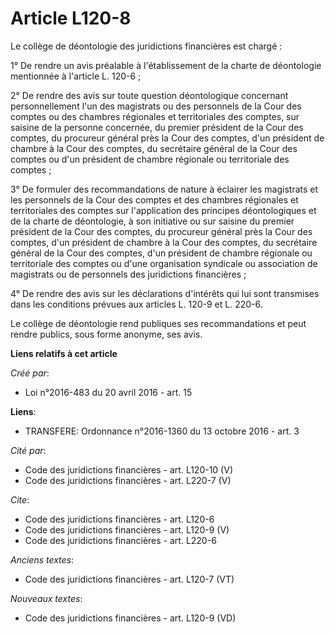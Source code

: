# Article L120-8

Le collège de déontologie des juridictions financières est chargé :

1° De rendre un avis préalable à l'établissement de la charte de déontologie mentionnée à l'article L. 120-6 ;

2° De rendre des avis sur toute question déontologique concernant personnellement l'un des magistrats ou des personnels de la
Cour des comptes ou des chambres régionales et territoriales des comptes, sur saisine de la personne concernée, du premier
président de la Cour des comptes, du procureur général près la Cour des comptes, d'un président de chambre à la Cour des
comptes, du secrétaire général de la Cour des comptes ou d'un président de chambre régionale ou territoriale des comptes ;

3° De formuler des recommandations de nature à éclairer les magistrats et les personnels de la Cour des comptes et des
chambres régionales et territoriales des comptes sur l'application des principes déontologiques et de la charte de
déontologie, à son initiative ou sur saisine du premier président de la Cour des comptes, du procureur général près la Cour
des comptes, d'un président de chambre à la Cour des comptes, du secrétaire général de la Cour des comptes, d'un président de
chambre régionale ou territoriale des comptes ou d'une organisation syndicale ou association de magistrats ou de personnels
des juridictions financières ;

4° De rendre des avis sur les déclarations d'intérêts qui lui sont transmises dans les conditions prévues aux articles L.
120-9 et L. 220-6.

Le collège de déontologie rend publiques ses recommandations et peut rendre publics, sous forme anonyme, ses avis.

**Liens relatifs à cet article**

_Créé par_:

  - Loi n°2016-483 du 20 avril 2016 - art. 15

**Liens**:

  - TRANSFERE: Ordonnance n°2016-1360 du 13 octobre 2016 - art. 3

_Cité par_:

  - Code des juridictions financières - art. L120-10 (V)
  - Code des juridictions financières - art. L220-7 (V)

_Cite_:

  - Code des juridictions financières - art. L120-6
  - Code des juridictions financières - art. L120-9 (V)
  - Code des juridictions financières - art. L220-6

_Anciens textes_:

  - Code des juridictions financières - art. L120-7 (VT)

_Nouveaux textes_:

  - Code des juridictions financières - art. L120-9 (VD)
